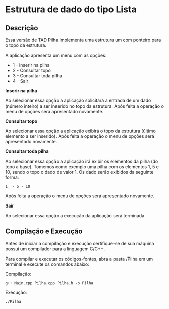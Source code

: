 # Estrutura de dado do tipo Lista

## Descrição
Essa versão de TAD Pilha implementa uma estrutura um com ponteiro para o topo da estrutura.

A aplicação apresenta um menu com as opções:
- 1 - Inserir na pilha
- 2 - Consultar topo
- 3 - Consultar toda pilha
- 4 - Sair

**Inserir na pilha**

Ao selecionar essa opção a aplicação solicitará a entrada de um dado (número inteiro) a ser inserido no topo da estrutura. Após feita a operação o menu de opções será apresentado novamente.

**Consultar topo**

Ao selecionar essa opção a aplicação exibirá o topo da estrutura (último elemento a ser inserido). Após feita a operação o menu de opções será apresentado novamente.

**Consultar toda pilha**

Ao selecionar essa opção a aplicação irá exibir os elementos da pilha (do topo à base). Tomemos como exemplo uma pilha com os elementos 1, 5 e 10, sendo o topo o dado de valor 1. Os dado serão exibidos da seguinte forma:

~~~~
1  - 5 - 10
~~~~

Após feita a operação o menu de opções será apresentado novamente.

**Sair**

Ao selecionar essa opção a execução da aplicação será terminada.

## Compilação e Execução

Antes de iniciar a compilação e execução certifique-se de sua máquina possui um compilador para a linguagem C/C++.

Para compilar e executar os códigos-fontes, abra a pasta /Pilha em um terminal e execute os comandos abaixo:

Compilação:
~~~~
g++ Main.cpp Pilha.cpp Pilha.h -o Pilha
~~~~

Execução:
~~~~
./Pilha
~~~~